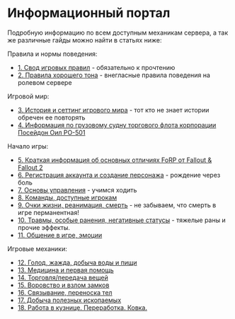 # Информационный портал

Подробную информацию по всем доступным механикам сервера, а так же различные гайды можно найти в статьях ниже:

Правила и нормы поведения:
- [1. Свод игровых правил](/info/rules/) - обязательно к прочтению
- [2. Правила хорошего тона](/info/rp/rp1) - внегласные правила поведения на ролевом сервере

Игровой мир:
- [3. История и сеттинг игрового мира](/info/lore/) - тот кто не знает истории обречен ее повторять
- [4. Информация по грузовому судну торгового флота корпорации Посейдон Оил PO-501](/info/poseidon/)

Начало игры:
- [5. Краткая информация об основных отличиях FoRP от Fallout & Fallout 2](/info/intro1)
- [6. Регистрация аккаунта и создание персонажа](/info/start/) - рождение через боль
- [7. Основы управления](/info/basics) - учимся ходить
- [8. Команды, доступные игрокам](/info/keys)
- [9. Очки жизни, реанимация, cмерть](/info/hp) - не забываем, что смерть в игре перманентная!
- [10. Травмы, особые ранения, негативные статусы](/info/status) - тяжелые раны и прочие эффекты.
- [11. Общение в игре, эмоции](/info/chat)

Игровые механики:
- [12. Голод, жажда, добыча воды и пищи](/info/hunger/)
- [13. Медицина и первая помощь](/info/medicine/)
- [14. Торговля/передача вещей](/info/trading)
- [15. Воровство и взлом замков](/info/thief)
- [16. Связывание, переноска тел](/info/bondage)
- [17. Добыча полезных ископаемых](/info/mining)
- [18. Работа в кузнице. Переработка. Ковка.](/info/smelting)


